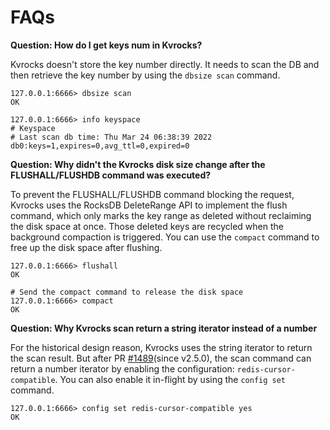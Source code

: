 # FAQs

**Question: How do I get keys num in Kvrocks?**

Kvrocks doesn't store the key number directly. It needs to scan the DB and then retrieve the key number by using the `dbsize scan` command.

```shell
127.0.0.1:6666> dbsize scan
OK

127.0.0.1:6666> info keyspace
# Keyspace
# Last scan db time: Thu Mar 24 06:38:39 2022
db0:keys=1,expires=0,avg_ttl=0,expired=0
```

**Question: Why didn't the Kvrocks disk size change after the FLUSHALL/FLUSHDB command was executed?**

To prevent the FLUSHALL/FLUSHDB command blocking the request, Kvrocks uses the RocksDB DeleteRange API to implement the flush command,
which only marks the key range as deleted without reclaiming the disk space at once. Those deleted keys are recycled when the
background compaction is triggered. You can use the `compact` command to free up the disk space after flushing.

```shell
127.0.0.1:6666> flushall
OK

# Send the compact command to release the disk space
127.0.0.1:6666> compact
OK
```

**Question: Why Kvrocks scan return a string iterator instead of a number**

For the historical design reason, Kvrocks uses the string iterator to return the scan result.
But after PR [#1489](https://github.com/apache/kvrocks/pull/1489)(since v2.5.0), the scan command can return a number iterator by enabling the configuration: `redis-cursor-compatible`. You can also enable it in-flight by using the `config set` command.

```shell
127.0.0.1:6666> config set redis-cursor-compatible yes
OK
```

